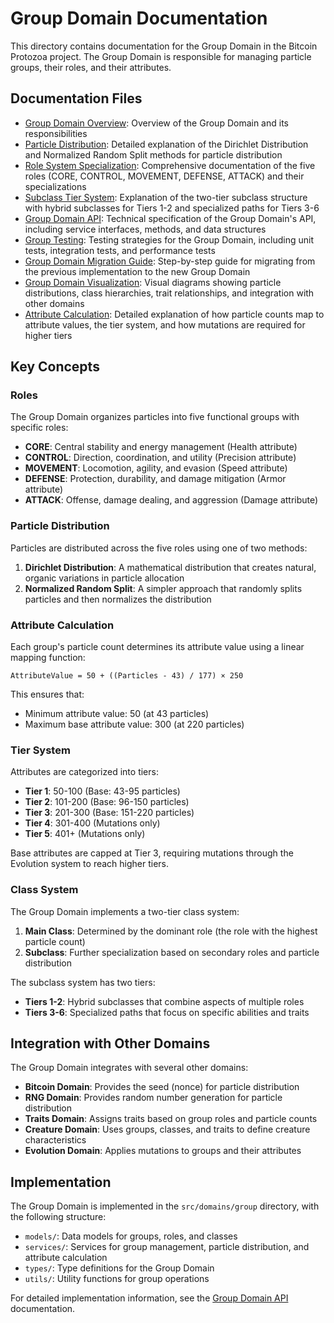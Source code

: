 # Group Domain Documentation

This directory contains documentation for the Group Domain in the Bitcoin Protozoa project. The Group Domain is responsible for managing particle groups, their roles, and their attributes.

## Documentation Files

- [Group Domain Overview](https://github.com/BTCEnoch/protozoa_btc/blob/main/docs/systems/group/group_domain_overview.md): Overview of the Group Domain and its responsibilities
- [Particle Distribution](https://github.com/BTCEnoch/protozoa_btc/blob/main/docs/systems/group/particle_distribution.md): Detailed explanation of the Dirichlet Distribution and Normalized Random Split methods for particle distribution
- [Role System Specialization](https://github.com/BTCEnoch/protozoa_btc/blob/main/docs/systems/group/role_system_specialization.md): Comprehensive documentation of the five roles (CORE, CONTROL, MOVEMENT, DEFENSE, ATTACK) and their specializations
- [Subclass Tier System](https://github.com/BTCEnoch/protozoa_btc/blob/main/docs/systems/group/subclass_tier_system.md): Explanation of the two-tier subclass structure with hybrid subclasses for Tiers 1-2 and specialized paths for Tiers 3-6
- [Group Domain API](https://github.com/BTCEnoch/protozoa_btc/blob/main/docs/systems/group/group_domain_api.md): Technical specification of the Group Domain's API, including service interfaces, methods, and data structures
- [Group Testing](https://github.com/BTCEnoch/protozoa_btc/blob/main/docs/systems/group/group_testing.md): Testing strategies for the Group Domain, including unit tests, integration tests, and performance tests
- [Group Domain Migration Guide](https://github.com/BTCEnoch/protozoa_btc/blob/main/docs/systems/group/group_domain_migration_guide.md): Step-by-step guide for migrating from the previous implementation to the new Group Domain
- [Group Domain Visualization](https://github.com/BTCEnoch/protozoa_btc/blob/main/docs/systems/group/group_domain_visualization.md): Visual diagrams showing particle distributions, class hierarchies, trait relationships, and integration with other domains
- [Attribute Calculation](https://github.com/BTCEnoch/protozoa_btc/blob/main/docs/systems/group/attribute_calculation.md): Detailed explanation of how particle counts map to attribute values, the tier system, and how mutations are required for higher tiers

## Key Concepts

### Roles

The Group Domain organizes particles into five functional groups with specific roles:

- **CORE**: Central stability and energy management (Health attribute)
- **CONTROL**: Direction, coordination, and utility (Precision attribute)
- **MOVEMENT**: Locomotion, agility, and evasion (Speed attribute)
- **DEFENSE**: Protection, durability, and damage mitigation (Armor attribute)
- **ATTACK**: Offense, damage dealing, and aggression (Damage attribute)

### Particle Distribution

Particles are distributed across the five roles using one of two methods:

1. **Dirichlet Distribution**: A mathematical distribution that creates natural, organic variations in particle allocation
2. **Normalized Random Split**: A simpler approach that randomly splits particles and then normalizes the distribution

### Attribute Calculation

Each group's particle count determines its attribute value using a linear mapping function:

```
AttributeValue = 50 + ((Particles - 43) / 177) × 250
```

This ensures that:
- Minimum attribute value: 50 (at 43 particles)
- Maximum base attribute value: 300 (at 220 particles)

### Tier System

Attributes are categorized into tiers:

- **Tier 1**: 50-100 (Base: 43-95 particles)
- **Tier 2**: 101-200 (Base: 96-150 particles)
- **Tier 3**: 201-300 (Base: 151-220 particles)
- **Tier 4**: 301-400 (Mutations only)
- **Tier 5**: 401+ (Mutations only)

Base attributes are capped at Tier 3, requiring mutations through the Evolution system to reach higher tiers.

### Class System

The Group Domain implements a two-tier class system:

1. **Main Class**: Determined by the dominant role (the role with the highest particle count)
2. **Subclass**: Further specialization based on secondary roles and particle distribution

The subclass system has two tiers:
- **Tiers 1-2**: Hybrid subclasses that combine aspects of multiple roles
- **Tiers 3-6**: Specialized paths that focus on specific abilities and traits

## Integration with Other Domains

The Group Domain integrates with several other domains:

- **Bitcoin Domain**: Provides the seed (nonce) for particle distribution
- **RNG Domain**: Provides random number generation for particle distribution
- **Traits Domain**: Assigns traits based on group roles and particle counts
- **Creature Domain**: Uses groups, classes, and traits to define creature characteristics
- **Evolution Domain**: Applies mutations to groups and their attributes

## Implementation

The Group Domain is implemented in the `src/domains/group` directory, with the following structure:

- `models/`: Data models for groups, roles, and classes
- `services/`: Services for group management, particle distribution, and attribute calculation
- `types/`: Type definitions for the Group Domain
- `utils/`: Utility functions for group operations

For detailed implementation information, see the [Group Domain API](https://github.com/BTCEnoch/protozoa_btc/blob/main/docs/systems/group/group_domain_api.md) documentation.
